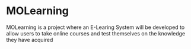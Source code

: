 # MOLearning
<description>MOLearning is a project where an E-Learing System will be developed to allow users to take online courses and test themselves on the knowledge they have acquired</description>
